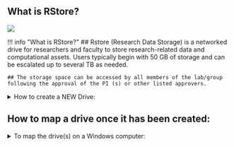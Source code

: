 ## What is RStore?

![](images/researchstorage.png)

!!! info "What is RStore?"
    ## Rstore (Research Data Storage) is a networked drive for researchers and faculty to store research-related data and computational assets. Users typically begin with 50 GB of storage and can be escalated up to several TB as needed.  

    ## The storage space can be accessed by all members of the lab/group following the approval of the PI (s) or other listed approvers. 



<details>

<summary>How to create a NEW Drive:</summary>

To request a NEW storage: <br>
1. Click on this [form](https://tufts.qualtrics.com/jfe/form/SV_5bUmpFT0IXeyEfj) <br>
2. Fill out required fields and select "Research Storage Request Related to Cluster, Rstore or Galaxy" and proceed <br>
3. Select "Rstore Drive" and "New Storage or Increment" and click → <br>
4. Complete the required fields on the next page based on the purpose of the new drive. <br>
   - Please note that listed approvers and access can be changed later if needed <br>
6. Review information and click → ! Your ticket has been submitted, a follow-up can be expected within two business days. <br>

</details>

## How to map a drive once it has been created:</summary>
<details>
<summary>To map the drive(s) on a Windows computer: </summary>

1. Open Computer by clicking the Start button, and then clicking Computer <br>

2. Click the Tools menu, and then click Map Network Drive <br>

3. In the Drive list, click a drive letter (R) <br>

4. In the Folder box, type the path of the drive <br>

5. Click Finish <br>

6. If your computer is not owned by Tufts, your credentials should be: <br>

    - Username: tufts\Tufts_Username <br>

    - Password: Tufts_Password <br>
</details.

<details>

<summary> To map the drive(s) on a Mac: </summary>

1. Click on Finder then press Command+K <br>

2. Enter the path to the network drive you want to map <br>

3. Click Connect <br>

</details>
